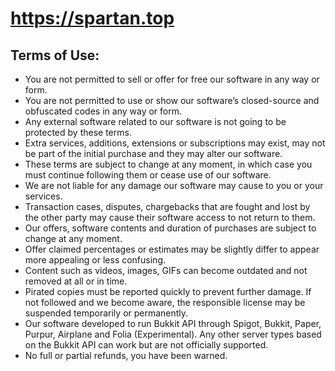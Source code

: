 # https://spartan.top
## Terms of Use:
* You are not permitted to sell or offer for free our software in any way or form.
* You are not permitted to use or show our software’s closed-source and obfuscated codes in any way or form.
* Any external software related to our software is not going to be protected by these terms.
* Extra services, additions, extensions or subscriptions may exist, may not be part of the initial purchase and they may alter our software.
* These terms are subject to change at any moment, in which case you must continue following them or cease use of our software.
* We are not liable for any damage our software may cause to you or your services.
* Transaction cases, disputes, chargebacks that are fought and lost by the other party may cause their software access to not return to them.
* Our offers, software contents and duration of purchases are subject to change at any moment.
* Offer claimed percentages or estimates may be slightly differ to appear more appealing or less confusing.
* Content such as videos, images, GIFs can become outdated and not removed at all or in time.
* Pirated copies must be reported quickly to prevent further damage. If not followed and we become aware, the responsible license may be suspended temporarily or permanently.
* Our software developed to run Bukkit API through Spigot, Bukkit, Paper, Purpur, Airplane and Folia (Experimental). Any other server types based on the Bukkit API can work but are not officially supported.
* No full or partial refunds, you have been warned.
